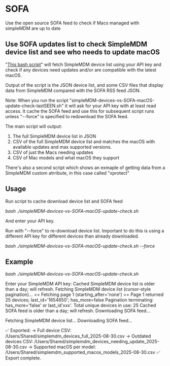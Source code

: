 # SOFA
Use the open source SOFA feed to check if Macs managed with simpleMDM are up to date

## Use SOFA updates list to check SimpleMDM device list and see who needs to update macOS

"[This bash script](simpleMDM-devices-vs-SOFA-macOS-update-check-lastSEEN.sh)" will fetch SimpleMDM device list using your API key and check if any devices need updates and/or are compatible with the latest macOS. 

Output of the script is the JSON device list, and some CSV files that display data from SimpleMDM compared with the SOFA RSS feed JSON.

Note: When you run the script "simpleMDM-devices-vs-SOFA-macOS-update-check-lastSEEN.sh" it will ask for your API key with at least read access. It cache the SOFA feed and use this for subsequent script runs unless "--force" is specified to redownload the SOFA feed.

The main script will output:
1) The full SimpleMDM device list in JSON 
2) CSV of the full SimpleMDM device list and matches the macOS with available updates and max supported versions.
3) CSV of just the Macs needing updates
4) CSV of Mac models and what macOS they support

There's also a second script which shows an exmaple of getting data from a SimpleMDM custom atrribute, in this case called "xprotect"

## Usage

Run script to cache download device list and SOFA feed

*bash ./simpleMDM-devices-vs-SOFA-macOS-update-check.sh*

And enter your API key.

Run with "--force" to re-download device list. Important to do this is using a different API key for different devices than already downloaded.

*bash ./simpleMDM-devices-vs-SOFA-macOS-update-check.sh --force*

## Example

*bash ./simpleMDM-devices-vs-SOFA-macOS-update-check.sh*

Enter your SimpleMDM API key: 
Cached SimpleMDM device list is older than a day; will refresh.
Fetching SimpleMDM device list (cursor-style pagination)...
== Fetching page 1 (starting_after='none') ==
Page 1 returned 25 devices; last_id='1654650'; has_more=false
Pagination terminating: has_more='false' or last_id'xxx'.
Total unique devices in use: 25
Cached SOFA feed is older than a day; will refresh.
Downloading SOFA feed...

Fetching SimpleMDM device list...
Downloading SOFA feed...

✅ Exported:
  → Full device CSV: /Users/Shared/simplemdm_devices_full_2025-08-30.csv
  → Outdated devices CSV: /Users/Shared/simplemdm_devices_needing_update_2025-08-30.csv
  → Supported macOS per model: /Users/Shared/simplemdm_supported_macos_models_2025-08-30.csv
✅ Export complete.